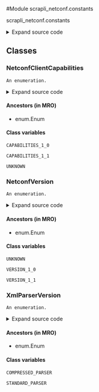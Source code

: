 <link rel="preload stylesheet" as="style" href="https://cdnjs.cloudflare.com/ajax/libs/10up-sanitize.css/11.0.1/sanitize.min.css" integrity="sha256-PK9q560IAAa6WVRRh76LtCaI8pjTJ2z11v0miyNNjrs=" crossorigin>
<link rel="preload stylesheet" as="style" href="https://cdnjs.cloudflare.com/ajax/libs/10up-sanitize.css/11.0.1/typography.min.css" integrity="sha256-7l/o7C8jubJiy74VsKTidCy1yBkRtiUGbVkYBylBqUg=" crossorigin>
<link rel="stylesheet preload" as="style" href="https://cdnjs.cloudflare.com/ajax/libs/highlight.js/10.1.1/styles/github.min.css" crossorigin>
<script defer src="https://cdnjs.cloudflare.com/ajax/libs/highlight.js/10.1.1/highlight.min.js" integrity="sha256-Uv3H6lx7dJmRfRvH8TH6kJD1TSK1aFcwgx+mdg3epi8=" crossorigin></script>
<script>window.addEventListener('DOMContentLoaded', () => hljs.initHighlighting())</script>















#Module scrapli_netconf.constants

scrapli_netconf.constants

<details class="source">
    <summary>
        <span>Expand source code</span>
    </summary>
    <pre>
        <code class="python">
"""scrapli_netconf.constants"""
from enum import Enum


class XmlParserVersion(Enum):
    COMPRESSED_PARSER = "flat"
    STANDARD_PARSER = "standard"


class NetconfVersion(Enum):
    UNKNOWN = "unknown"
    VERSION_1_0 = "1.0"
    VERSION_1_1 = "1.1"


class NetconfClientCapabilities(Enum):
    UNKNOWN = "unknown"
    CAPABILITIES_1_0 = """
<?xml version="1.0" encoding="utf-8"?>
    <hello xmlns="urn:ietf:params:xml:ns:netconf:base:1.0">
        <capabilities>
            <capability>urn:ietf:params:netconf:base:1.0</capability>
        </capabilities>
</hello>]]>]]>"""
    CAPABILITIES_1_1 = """
<?xml version="1.0" encoding="utf-8"?>
    <hello xmlns="urn:ietf:params:xml:ns:netconf:base:1.0">
        <capabilities>
            <capability>urn:ietf:params:netconf:base:1.1</capability>
        </capabilities>
</hello>]]>]]>"""
        </code>
    </pre>
</details>




## Classes

### NetconfClientCapabilities


```text
An enumeration.
```

<details class="source">
    <summary>
        <span>Expand source code</span>
    </summary>
    <pre>
        <code class="python">
class NetconfClientCapabilities(Enum):
    UNKNOWN = "unknown"
    CAPABILITIES_1_0 = """
<?xml version="1.0" encoding="utf-8"?>
    <hello xmlns="urn:ietf:params:xml:ns:netconf:base:1.0">
        <capabilities>
            <capability>urn:ietf:params:netconf:base:1.0</capability>
        </capabilities>
</hello>]]>]]>"""
    CAPABILITIES_1_1 = """
<?xml version="1.0" encoding="utf-8"?>
    <hello xmlns="urn:ietf:params:xml:ns:netconf:base:1.0">
        <capabilities>
            <capability>urn:ietf:params:netconf:base:1.1</capability>
        </capabilities>
</hello>]]>]]>"""
        </code>
    </pre>
</details>


#### Ancestors (in MRO)
- enum.Enum
#### Class variables

    
`CAPABILITIES_1_0`




    
`CAPABILITIES_1_1`




    
`UNKNOWN`






### NetconfVersion


```text
An enumeration.
```

<details class="source">
    <summary>
        <span>Expand source code</span>
    </summary>
    <pre>
        <code class="python">
class NetconfVersion(Enum):
    UNKNOWN = "unknown"
    VERSION_1_0 = "1.0"
    VERSION_1_1 = "1.1"
        </code>
    </pre>
</details>


#### Ancestors (in MRO)
- enum.Enum
#### Class variables

    
`UNKNOWN`




    
`VERSION_1_0`




    
`VERSION_1_1`






### XmlParserVersion


```text
An enumeration.
```

<details class="source">
    <summary>
        <span>Expand source code</span>
    </summary>
    <pre>
        <code class="python">
class XmlParserVersion(Enum):
    COMPRESSED_PARSER = "flat"
    STANDARD_PARSER = "standard"
        </code>
    </pre>
</details>


#### Ancestors (in MRO)
- enum.Enum
#### Class variables

    
`COMPRESSED_PARSER`




    
`STANDARD_PARSER`